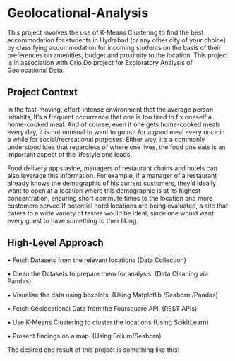 # Geolocational-Analysis

This project involves the use of K-Means Clustering to find the best accommodation for
students in Hydrabad (or any other city of your choice) by classifying accommodation for
incoming students on the basis of their preferences on amenities, budget and proximity to
the location. This project is in association with Crio.Do project for Exploratory Analysis of Geolocational Data.

## Project Context

In the fast-moving, effort-intense environment that the average person inhabits, It’s a
frequent occurrence that one is too tired to fix oneself a home-cooked meal. And of course,
even if one gets home-cooked meals every day, it is not unusual to want to go out for a good
meal every once in a while for social/recreational purposes. Either way, it’s a commonly
understood idea that regardless of where one lives, the food one eats is an important aspect
of the lifestyle one leads.

Food delivery apps aside, managers of restaurant chains and hotels can also leverage this
information. For example, if a manager of a restaurant already knows the demographic of
his current customers, they’d ideally want to open at a location where this demographic is
at its highest concentration, ensuring short commute times to the location and more
customers served.If potential hotel locations are being evaluated, a site that caters to a wide
variety of tastes would be ideal, since one would want every guest to have something to
their liking.


## High-Level Approach

• Fetch Datasets from the relevant locations (Data Collection)

• Clean the Datasets to prepare them for analysis. (Data Cleaning via Pandas)

• Visualise the data using boxplots. (Using Matplotlib /Seaborn /Pandas)

• Fetch Geolocational Data from the Foursquare API. (REST APIs)

• Use K-Means Clustering to cluster the locations (Using ScikitLearn)

• Present findings on a map. (Using Folium/Seaborn)

The desired end result of this project is something like this:


